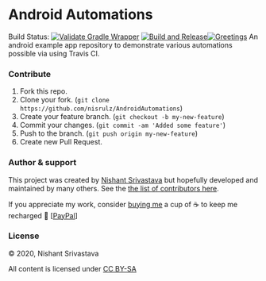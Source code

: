 # Android Automations

Build Status: 
[![Validate Gradle Wrapper](https://github.com/nisrulz/AndroidAutomations/actions/workflows/gradle-wrapper-validation.yml/badge.svg?branch=master)](https://github.com/nisrulz/AndroidAutomations/actions/workflows/gradle-wrapper-validation.yml)
[![Build and Release](https://github.com/nisrulz/AndroidAutomations/actions/workflows/build-and-release.yml/badge.svg?branch=master)](https://github.com/nisrulz/AndroidAutomations/actions/workflows/build-and-release.yml)[![Greetings](https://github.com/nisrulz/AndroidAutomations/actions/workflows/greetings.yml/badge.svg?branch=master)](https://github.com/nisrulz/AndroidAutomations/actions/workflows/greetings.yml)
An android example app repository to demonstrate various automations possible via using Travis CI.

### Contribute

1. Fork this repo.
1. Clone your fork. (`git clone https://github.com/nisrulz/AndroidAutomations`)
1. Create your feature branch. (`git checkout -b my-new-feature`)
1. Commit your changes. (`git commit -am 'Added some feature'`)
1. Push to the branch. (`git push origin my-new-feature`)
1. Create new Pull Request.

### Author & support

This project was created by [Nishant Srivastava](https://github.com/nisrulz/nisrulz.github.io#nishant-srivastava) but hopefully developed and maintained by many others. See the [the list of contributors here](https://github.com/nisrulz/AndroidAutomations/graphs/contributors).

If you appreciate my work, consider [buying me](https://www.paypal.me/nisrulz/5usd) a cup of :coffee: to keep me recharged :metal: [[PayPal](https://www.paypal.me/nisrulz/5usd)]

### License

© 2020, Nishant Srivastava

All content is licensed under [CC BY-SA](/LICENSE.md)

